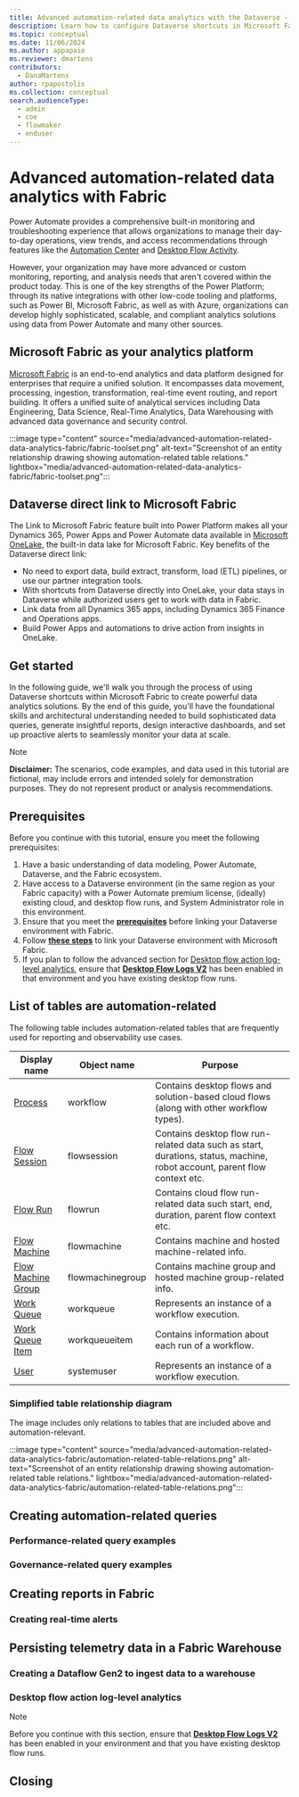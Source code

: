 ```yaml
---
title: Advanced automation-related data analytics with the Dataverse - Fabric integration
description: Learn how to configure Dataverse shortcuts in Microsoft Fabric to build advanced automation-related queries, reports, and alerts at scale. 
ms.topic: conceptual
ms.date: 11/06/2024
ms.author: appapaio
ms.reviewer: dmartens
contributors:
  - DanaMartens
author: rpapostolis
ms.collection: conceptual
search.audienceType: 
  - admin
  - coe
  - flowmaker
  - enduser
---
```


# Advanced automation-related data analytics with Fabric

Power Automate provides a comprehensive built-in monitoring and troubleshooting experience that allows organizations to manage their day-to-day operations, view trends, and access recommendations through features like the [Automation Center](/articles/automation-center-overview.md) and [Desktop Flow Activity](/articles/desktop-flows/desktop-flow-activity.md).

However, your organization may have more advanced or custom monitoring, reporting, and analysis needs that aren't covered within the product today. This is one of the key strengths of the Power Platform; through its native integrations with other low-code tooling and platforms, such as Power BI, Microsoft Fabric, as well as with Azure, organizations can develop highly sophisticated, scalable, and compliant analytics solutions using data from Power Automate and many other sources.

## Microsoft Fabric as your analytics platform

[Microsoft Fabric](/fabric/get-started/microsoft-fabric-overview) is an end-to-end analytics and data platform designed for enterprises that require a unified solution. It encompasses data movement, processing, ingestion, transformation, real-time event routing, and report building. It offers a unified suite of analytical services including Data Engineering, Data Science, Real-Time Analytics, Data Warehousing with advanced data governance and security control.

:::image type="content" source="media/advanced-automation-related-data-analytics-fabric/fabric-toolset.png" alt-text="Screenshot of an entity relationship drawing showing automation-related table relations." lightbox="media/advanced-automation-related-data-analytics-fabric/fabric-toolset.png":::

## Dataverse direct link to Microsoft Fabric

The Link to Microsoft Fabric feature built into Power Platform makes all your Dynamics 365, Power Apps and Power Automate data available in [Microsoft OneLake](/fabric/onelake/onelake-overview), the built-in data lake for Microsoft Fabric. Key benefits of the Dataverse direct link:

- No need to export data, build extract, transform, load (ETL) pipelines, or use our partner integration tools.
- With shortcuts from Dataverse directly into OneLake, your data stays in Dataverse while authorized users get to work with data in Fabric.
- Link data from all Dynamics 365 apps, including Dynamics 365 Finance and Operations apps.
- Build Power Apps and automations to drive action from insights in OneLake.

## Get started

In the following guide, we'll walk you through the process of using Dataverse shortcuts within Microsoft Fabric to create powerful data analytics solutions. By the end of this guide, you'll have the foundational skills and architectural understanding needed to build sophisticated data queries, generate insightful reports, design interactive dashboards, and set up proactive alerts to seamlessly monitor your data at scale.

> [!NOTE]
>
> **Disclaimer:** The scenarios, code examples, and data used in this tutorial are fictional, may include errors and intended solely for demonstration purposes. They do not represent product or analysis recommendations.

## Prerequisites

Before you continue with this tutorial, ensure you meet the following prerequisites:

1. Have a basic understanding of data modeling, Power Automate, Dataverse, and the Fabric ecosystem.
2. Have access to a Dataverse environment (in the same region as your Fabric capacity) with a Power Automate premium license, (ideally) existing cloud, and desktop flow runs, and System Administrator role in this environment.
3. Ensure that you meet the [**prerequisites**](/power-apps/maker/data-platform/azure-synapse-link-view-in-fabric#prerequisites) before linking your Dataverse environment with Fabric.
4. Follow [**these steps**](/power-apps/maker/data-platform/azure-synapse-link-view-in-fabric#link-to-microsoft-fabric) to link your Dataverse environment with Microsoft Fabric.
5. If you plan to follow the advanced section for [Desktop flow action log-level analytics](#desktop-flow-action-log-level-analytics), ensure that [**Desktop Flow Logs V2**](/articles/desktop-flows/configure-desktop-flow-logs#configure-desktop-flow-action-log-version) has been enabled in that environment and you have existing desktop flow runs.

## List of tables are automation-related

The following table includes automation-related tables that are frequently used for reporting and observability use cases.

| Display name | Object name       |   Purpose                                             |
|--------------------|------------------|-------------------------------------------------------|
| [Process](/power-apps/developer/data-platform/reference/entities/workflow) | workflow         | Contains desktop flows and solution-based cloud flows (along with other workflow types). |
| [Flow Session](/power-apps/developer/data-platform/reference/entities/flowsession) | flowsession | Contains desktop flow run-related data such as start, durations, status, machine, robot account, parent flow context etc.     |
| [Flow Run](/power-apps/developer/data-platform/reference/entities/flowrun) | flowrun  | Contains cloud flow run-related data such start, end, duration, parent flow context etc. |
| [Flow Machine](/power-apps/developer/data-platform/reference/entities/flowmachine) | flowmachine  | Contains machine and hosted machine-related info. |
| [Flow Machine Group](/power-apps/developer/data-platform/reference/entities/flowmachinegroup) | flowmachinegroup | Contains machine group and hosted machine group-related info.  |
| [Work Queue](/power-apps/developer/data-platform/reference/entities/workqueue) | workqueue  | Represents an instance of a workflow execution.  |
| [Work Queue Item](/power-apps/developer/data-platform/reference/entities/workqueueitem)  | workqueueitem  | Contains information about each run of a workflow.|
| [User](/power-apps/developer/data-platform/reference/entities/systemuser)   | systemuser | Represents an instance of a workflow execution. |

### Simplified table relationship diagram

The image includes only relations to tables that are included above and automation-relevant.

:::image type="content" source="media/advanced-automation-related-data-analytics-fabric/automation-related-table-relations.png" alt-text="Screenshot of an entity relationship drawing showing automation-related table relations." lightbox="media/advanced-automation-related-data-analytics-fabric/automation-related-table-relations.png":::

## Creating automation-related queries

### Performance-related query examples

### Governance-related query examples

## Creating reports in Fabric

### Creating real-time alerts

## Persisting telemetry data in a Fabric Warehouse

### Creating a Dataflow Gen2 to ingest data to a warehouse

### Desktop flow action log-level analytics

> [!NOTE]
>
> Before you continue with this section, ensure that [**Desktop Flow Logs V2**](/articles/desktop-flows/configure-desktop-flow-logs#configure-desktop-flow-action-log-version) has been enabled in your environment and that you have existing desktop flow runs.

## Closing
